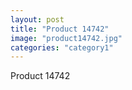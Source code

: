 ```yaml
---
layout: post
title: "Product 14742"
image: "product14742.jpg"
categories: "category1"
---
```

Product 14742
